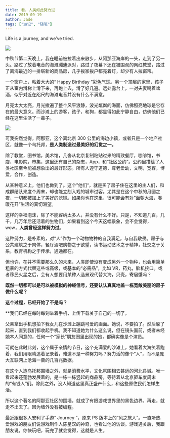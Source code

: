 ```yaml
---
title: 看，人类如此努力过
date: 2019-09-19
author: Jade
tags: ["游记", "随笔"]
---
```


Life is a journey,  and we’ve tried.

<!--more-->

![](https://tva1.sinaimg.cn/large/006y8mN6ly1g75zcc8ttpj32bc0tith2.jpg)

中秋节第二天晚上，我在睡前被拉着出来散步，从阿那亚海岸的一头，走到了另一头。路过了放着电音的海滩蹦迪派对，路过了夜幕下还在被围观的网红教堂，路过了离海最近的一排崭新的商品房，几乎挨家挨户都亮着灯，却少有人拉窗帘。

一个窗户上，粘着大大的“ Happy Birthday ”彩色气球。另一个顶层的家里，孩子正从室内滑梯上滑下来，再跑上去，滑了好几遍。远处露台上，一对夫妻喝着啤酒，似乎对近在咫尺的海滩电音并没有什么不满意。

月亮太大太亮，月光撒遍了整个风平浪静，波光粼粼的海面，仿佛照亮地球是它存在的最大意义。而沙滩上的游客，孩子，和狗，都显得如此宁静自由，仿佛他们已经在这里生活了一辈子。

![](https://tva1.sinaimg.cn/large/006y8mN6ly1g75zr4cdgmj31400u0u0z.jpg)

可我突然觉得，阿那亚，这个离北京 300 公里的海边小镇，或者只是一个地产社区，就像一个乌托邦，**是人类制造过最美好的幻觉之一。**

除了教堂，图书馆，美术馆，几沓从北京复制粘贴过来的精致餐厅，咖啡馆，书店，电影院，市集，这里还有自己的杂志，App，和“社区公约”。公约里描绘了人类社区至今能被想象出的最好形态。所有人遵守道德，尊老爱幼，文明，宽容，博爱，合作，创造。

从某种意义上，他们也做到了。这个”他们“，就是买了房子住在这里的主人们，和成群结队来度个周末，却也能立刻入戏的城市过客。尤其是在这个中秋的月圆之夜，一切都被加上了美好的滤镜。如果你也在这里，很可能会有对”面朝大海，春暖花开“生活的真切渴望。

这样的幸福泡沫，除了不能容纳太多人，并没有什么不好。只是，不知道几百，几千，几万年后还活着的生物们，如果看到这个今天这幅景象，会不会觉得，wow，**人类曾经这样努力过**。

这种努力，是朴素的，对“人”作为一个动物物种的自我满足，与自我敬畏。房子与公共建筑之于肉体，餐厅酒吧购物之于欲望，读书运动艺术之于精神，社交之于关系，教育机构之于传承，通通都在。

但也许，在并不需要那么久的未来，人类即使没有变成另外一个物种，也会用简单粗暴的方式代替这些或高级，或基本的“必需品”，比如 VR，药丸，脑机接口。或者移民火星之后，会有人想要用某种人造景观代替大海，贝壳，寄居蟹吗？

**既然一切都可以是可以被模拟的神经信号，还要认认真真地盖一栋宽敞美丽的房子做什么呢？**

**这个过程，已经开始了不是吗？**

**我们已经在每时每刻举着手机，上传下载关于自己的一切了。



父亲拿出手机想拍下我女儿在沙滩上蹦跳可爱的画面。她说，不要拍了。然后躲了起来，直到我们都收起手机。我不知道她为什么这么说，但在镜头面前，或者未经她本人同意的，任何一个“家长”朋友圈里出现的她，都确实像是个演员。



可就在此时此刻，这个属于亲情的节日，这个充满爱的沙滩上，她看着大海笑着跑着，我们用眼睛追着记录着，难道不是一种努力吗？努力活的像个“人”，而不是庞大互联网上沧海一粟的几百兆数据。



在这个人造乌托邦围墙之外，就是消费水平，文化氛围相去甚远的河北县城。唯一看起来还蓬勃发展着的，是一栋一栋竖起的商品房，等待着从北京驱车度周末的“有钱人”们。除此之外，没人知道这里真正盛产什么，和这些原住民们怎样生活。



所以这个著名的阿那亚社区的围墙，就成了有限游戏世界里的黑色边界。再走，就走不出去了。因为墙外没有被编程。



最近跟很多人安利了手游“ Journey ”，原来 PS 版本上的“风之旅人”。一直听热爱游戏的朋友们说游戏制作人陈星汉的神奇，也看过他的访谈。游戏通关后，我跟朋友说，你快玩吧，玩完了就会觉得，这就是人生。